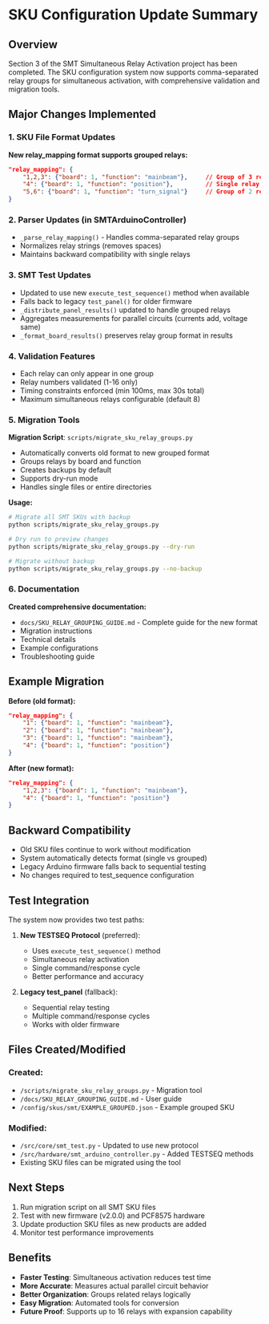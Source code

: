# SKU Configuration Update Summary

## Overview

Section 3 of the SMT Simultaneous Relay Activation project has been completed. The SKU configuration system now supports comma-separated relay groups for simultaneous activation, with comprehensive validation and migration tools.

## Major Changes Implemented

### 1. SKU File Format Updates

**New relay_mapping format supports grouped relays:**
```json
"relay_mapping": {
    "1,2,3": {"board": 1, "function": "mainbeam"},     // Group of 3 relays
    "4": {"board": 1, "function": "position"},         // Single relay
    "5,6": {"board": 1, "function": "turn_signal"}     // Group of 2 relays
}
```

### 2. Parser Updates (in SMTArduinoController)

- `_parse_relay_mapping()` - Handles comma-separated relay groups
- Normalizes relay strings (removes spaces)
- Maintains backward compatibility with single relays

### 3. SMT Test Updates

- Updated to use new `execute_test_sequence()` method when available
- Falls back to legacy `test_panel()` for older firmware
- `_distribute_panel_results()` updated to handle grouped relays
- Aggregates measurements for parallel circuits (currents add, voltage same)
- `_format_board_results()` preserves relay group format in results

### 4. Validation Features

- Each relay can only appear in one group
- Relay numbers validated (1-16 only)
- Timing constraints enforced (min 100ms, max 30s total)
- Maximum simultaneous relays configurable (default 8)

### 5. Migration Tools

**Migration Script**: `scripts/migrate_sku_relay_groups.py`
- Automatically converts old format to new grouped format
- Groups relays by board and function
- Creates backups by default
- Supports dry-run mode
- Handles single files or entire directories

**Usage:**
```bash
# Migrate all SMT SKUs with backup
python scripts/migrate_sku_relay_groups.py

# Dry run to preview changes
python scripts/migrate_sku_relay_groups.py --dry-run

# Migrate without backup
python scripts/migrate_sku_relay_groups.py --no-backup
```

### 6. Documentation

**Created comprehensive documentation:**
- `docs/SKU_RELAY_GROUPING_GUIDE.md` - Complete guide for the new format
- Migration instructions
- Technical details
- Example configurations
- Troubleshooting guide

## Example Migration

**Before (old format):**
```json
"relay_mapping": {
    "1": {"board": 1, "function": "mainbeam"},
    "2": {"board": 1, "function": "mainbeam"},
    "3": {"board": 1, "function": "mainbeam"},
    "4": {"board": 1, "function": "position"}
}
```

**After (new format):**
```json
"relay_mapping": {
    "1,2,3": {"board": 1, "function": "mainbeam"},
    "4": {"board": 1, "function": "position"}
}
```

## Backward Compatibility

- Old SKU files continue to work without modification
- System automatically detects format (single vs grouped)
- Legacy Arduino firmware falls back to sequential testing
- No changes required to test_sequence configuration

## Test Integration

The system now provides two test paths:

1. **New TESTSEQ Protocol** (preferred):
   - Uses `execute_test_sequence()` method
   - Simultaneous relay activation
   - Single command/response cycle
   - Better performance and accuracy

2. **Legacy test_panel** (fallback):
   - Sequential relay testing
   - Multiple command/response cycles
   - Works with older firmware

## Files Created/Modified

### Created:
- `/scripts/migrate_sku_relay_groups.py` - Migration tool
- `/docs/SKU_RELAY_GROUPING_GUIDE.md` - User guide
- `/config/skus/smt/EXAMPLE_GROUPED.json` - Example grouped SKU

### Modified:
- `/src/core/smt_test.py` - Updated to use new protocol
- `/src/hardware/smt_arduino_controller.py` - Added TESTSEQ methods
- Existing SKU files can be migrated using the tool

## Next Steps

1. Run migration script on all SMT SKU files
2. Test with new firmware (v2.0.0) and PCF8575 hardware
3. Update production SKU files as new products are added
4. Monitor test performance improvements

## Benefits

- **Faster Testing**: Simultaneous activation reduces test time
- **More Accurate**: Measures actual parallel circuit behavior
- **Better Organization**: Groups related relays logically
- **Easy Migration**: Automated tools for conversion
- **Future Proof**: Supports up to 16 relays with expansion capability